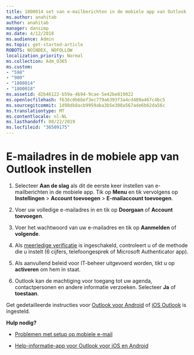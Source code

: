 ```yaml
---
title: 1800014 set van e-mailberichten in de mobiele app van Outlook
ms.author: anahitab
author: anahitab
manager: dansimp
ms.date: 4/12/2018
ms.audience: Admin
ms.topic: get-started-article
ROBOTS: NOINDEX, NOFOLLOW
localization_priority: Normal
ms.collection: Adm_O365
ms.custom:
- "598"
- "900"
- "1800014"
- "1800018"
ms.assetid: d2b46122-b59a-4b94-9cae-5e42be819022
ms.openlocfilehash: f636c0b6bef3ec779a6393f3a4cd489a467c4bc5
ms.sourcegitcommit: 1d98db8acb9959aba3b5e308a567ade6b62da56c
ms.translationtype: MT
ms.contentlocale: nl-NL
ms.lasthandoff: 08/22/2019
ms.locfileid: "36509175"
---
```

# <a name="set-up-email-in-the-outlook-mobile-app"></a>E-mailadres in de mobiele app van Outlook instellen

1. Selecteer **Aan de slag** als dit de eerste keer instellen van e-mailberichten in de mobiele app. Tik op **Menu** en tik vervolgens op **Instellingen** \> **Account toevoegen** \> **E-mailaccount toevoegen**.

2. Voer uw volledige e-mailadres in en tik op **Doorgaan** of **Account toevoegen**.

3. Voer het wachtwoord van uw e-mailadres en tik op **Aanmelden** of **volgende**.

4. Als [meerledige verificatie](https://support.office.com/article/8f0454b2-f51a-4d9c-bcde-2c48e41621c6.aspx) is ingeschakeld, controleert u of de methode die u instelt (6 cijfers, telefoongesprek of Microsoft Authenticator app).

5. Als aanvullend beleid voor IT-beheer uitgevoerd worden, tikt u op **activeren** om hem in staat.

6. Outlook kan de machtiging voor toegang tot uw agenda, contactpersonen en andere informatie verzoeken. Selecteer **Ja** of **toestaan**.

Get gedetailleerde instructies voor [Outlook voor Android](https://support.office.com/article/886db551-8dfa-4fd5-b835-f8e532091872.aspx) of [iOS Outlook](https://support.office.com/article/b2de2161-cc1d-49ef-9ef9-81acd1c8e234.aspx) is ingesteld.
  
 **Hulp nodig?**
  
- [Problemen met setup op mobiele e-mail](https://support.office.com/article/a264ef01-9c88-48fb-9285-7017e4f31f02.aspx)

- [Help-informatie-app voor Outlook voor iOS en Android](https://support.office.com/article/218a22d1-9fa5-4889-b689-de1c63493243.aspx#ID0EAABAAA=Contact_Support)
